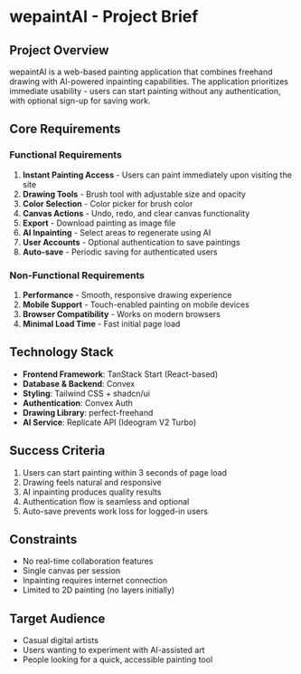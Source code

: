 # wepaintAI - Project Brief

## Project Overview
wepaintAI is a web-based painting application that combines freehand drawing with AI-powered inpainting capabilities. The application prioritizes immediate usability - users can start painting without any authentication, with optional sign-up for saving work.

## Core Requirements

### Functional Requirements
1. **Instant Painting Access** - Users can paint immediately upon visiting the site
2. **Drawing Tools** - Brush tool with adjustable size and opacity
3. **Color Selection** - Color picker for brush color
4. **Canvas Actions** - Undo, redo, and clear canvas functionality
5. **Export** - Download painting as image file
6. **AI Inpainting** - Select areas to regenerate using AI
7. **User Accounts** - Optional authentication to save paintings
8. **Auto-save** - Periodic saving for authenticated users

### Non-Functional Requirements
1. **Performance** - Smooth, responsive drawing experience
2. **Mobile Support** - Touch-enabled painting on mobile devices
3. **Browser Compatibility** - Works on modern browsers
4. **Minimal Load Time** - Fast initial page load

## Technology Stack
- **Frontend Framework**: TanStack Start (React-based)
- **Database & Backend**: Convex
- **Styling**: Tailwind CSS + shadcn/ui
- **Authentication**: Convex Auth
- **Drawing Library**: perfect-freehand
- **AI Service**: Replicate API (Ideogram V2 Turbo)

## Success Criteria
1. Users can start painting within 3 seconds of page load
2. Drawing feels natural and responsive
3. AI inpainting produces quality results
4. Authentication flow is seamless and optional
5. Auto-save prevents work loss for logged-in users

## Constraints
- No real-time collaboration features
- Single canvas per session
- Inpainting requires internet connection
- Limited to 2D painting (no layers initially)

## Target Audience
- Casual digital artists
- Users wanting to experiment with AI-assisted art
- People looking for a quick, accessible painting tool